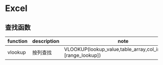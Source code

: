 # Excel

## 查找函数
|function|description|note|
|-|-|-|
|vlookup|按列查找|VLOOKUP(lookup_value,table_array,col_index_num,[range_lookup])|